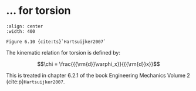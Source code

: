 ```{index} Kinematic relations; for torsion
```
# ... for torsion

```{figure} ./torsion_data/image.png
:align: center
:width: 400

Figure 6.10 {cite:ts}`Hartsuijker2007`
```

The kinematic relation for torsion is defined by: 

$$\chi = \frac{{{\rm{d}}\varphi_x}}{{{\rm{d}}x}}$$

This is treated in chapter 6.2.1 of the book Engineering Mechanics Volume 2 {cite:p}`Hartsuijker2007`.